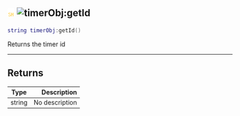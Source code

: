 ## ![shared](../../.gitbook/assets/shared.png) ![timerObj](./readme/timerobj "mention"):getId

```lua
string timerObj:getId()
```

Returns the timer id

------
## Returns

| Type   | Description |
| ------ | ----------: |
| string | No description |


